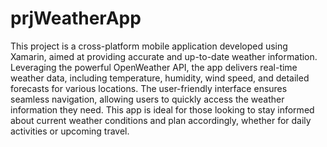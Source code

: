 # prjWeatherApp

This project is a cross-platform mobile application developed using Xamarin, aimed at providing accurate and up-to-date weather information. 
Leveraging the powerful OpenWeather API, the app delivers real-time weather data, including temperature, humidity, wind speed, and detailed forecasts for various locations. 
The user-friendly interface ensures seamless navigation, allowing users to quickly access the weather information they need. 
This app is ideal for those looking to stay informed about current weather conditions and plan accordingly, whether for daily activities or upcoming travel.
